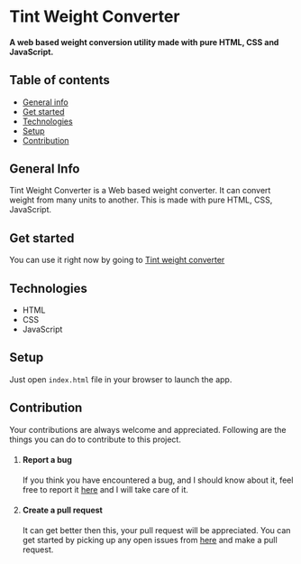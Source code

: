 # Tint Weight Converter
#### A web based weight conversion utility made with pure HTML, CSS and JavaScript.
## Table of contents
* [General info](#general-info)
* [Get started](#get-started)
* [Technologies](#technologies)
* [Setup](#setup)
* [Contribution](#contribution)
## General Info
Tint Weight Converter is a Web based weight converter. It can convert weight from many units to another. This is made with pure HTML, CSS, JavaScript.
## Get started
You can use it right now by going to [Tint weight converter](https://tint-weight-converter.onrender.com)
## Technologies 
* HTML
* CSS
* JavaScript
## Setup
Just open ``` index.html ``` file in your browser to launch the app.
## Contribution
Your contributions are always welcome and appreciated. Following are the things you can do to contribute to this project.
1. #### Report a bug
   If you think you have encountered a bug, and I should know about it, feel free to report it [here](https://github.com/EasyCodingWithArvind/tint-weight-converter/issues) and I will take care of it.
2. #### Create a pull request
   It can get better then this, your pull request will be appreciated. You can get started by picking up any open issues from [here](https://github.com/EasyCodingWithArvind/tint-weight-converter/issues) and make a pull request.

